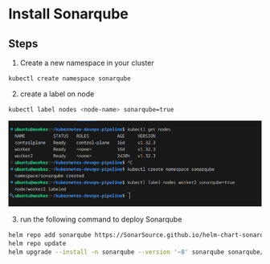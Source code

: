# Install Sonarqube 

## Steps

1. Create a new namespace in your cluster
```bash
kubectl create namespace sonarqube
```

2. create a label on node
```bash
kubectl label nodes <node-name> sonarqube=true
```
![Sonarqube Node Labeled](https://raw.githubusercontent.com/AbdElRhmanArafa/kubernetes-devops-pipeline/main/images/sonarqube_labeled.png)

3. run the following command to deploy Sonarqube
```bash
helm repo add sonarqube https://SonarSource.github.io/helm-chart-sonarqube
helm repo update
helm upgrade --install -n sonarqube --version '~8' sonarqube sonarqube/sonarqube -f values.yaml
```
